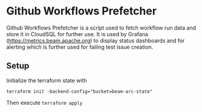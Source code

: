 <!--
    Licensed to the Apache Software Foundation (ASF) under one
    or more contributor license agreements.  See the NOTICE file
    distributed with this work for additional information
    regarding copyright ownership.  The ASF licenses this file
    to you under the Apache License, Version 2.0 (the
    "License"); you may not use this file except in compliance
    with the License.  You may obtain a copy of the License at

      http://www.apache.org/licenses/LICENSE-2.0

    Unless required by applicable law or agreed to in writing,
    software distributed under the License is distributed on an
    "AS IS" BASIS, WITHOUT WARRANTIES OR CONDITIONS OF ANY
    KIND, either express or implied.  See the License for the
    specific language governing permissions and limitations
    under the License.
-->
# Github Workflows Prefetcher
Github Workflows Prefetcher is a script used to fetch workflow run data and store it in CloudSQL for further use.
It is used by Grafana (https://metrics.beam.apache.org) to display status dashboards and for alerting which is further used for failing test issue creation.

## Setup

Initialize the terraform state with 
```
terraform init -backend-config="bucket=beam-arc-state"
```


Then execute `terraform apply`